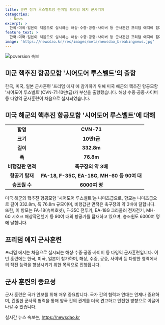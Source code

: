 ```yaml
---
title: 훈련 참가 루스벨트함 한미일 프리덤 에지 군사기지
categories:
  - News
excerpt: >
  한국·미국·일본이 처음으로 실시하는 해상·수중·공중·사이버 등 군사훈련 프리덤 에지에 참가하기 위해 미국 해군의 핵추진 항공모함 시어도어 루스벨트(CVN-71·10만t급)가 출항했다. 이 항모는 다양한 항공기와 수많은 승조원을 탑재하여 떠다니는 군사기지로 불린다. 
feature_text: >
  한국·미국·일본이 처음으로 실시하는 해상·수중·공중·사이버 등 군사훈련 프리덤 에지에 참가하기 위해 미국 해군의 핵추진 항공모함 시어도어 루스벨트(CVN-71·10만t급)가 출항했다. 이 항모는 다양한 항공기와 수많은 승조원을 탑재하여 떠다니는 군사기지로 불린다. 
image: 'https://newsdao.kr/res/images/meta/newsdao_breakingnews.jpg'
---
```


<p><img src="https://newsdao.kr/res/images/meta/newsdao_breakingnews.jpg" alt="pcversion 속보" /></p>

<h2 data-ke-size="size26">미군 핵추진 항공모함 '시어도어 루스벨트'의 출항</h2>

<p data-ke-size="size16">한국, 미국, 일본 군사훈련 '프리덤 에지'에 참가하기 위해 미국 해군의 핵추진 항공모함 '시어도어 루스벨트'(CVN-71·10만t급)가 부산을 출항했습니다. 해상·수중·공중·사이버 등 다영역 군사훈련이 처음으로 실시되었습니다.</p>

<h2 data-ke-size="size26">미국 해군의 핵추진 항공모함 '시어도어 루스벨트'에 대해</h2>

<table>
    <tr>
        <td style="text-align: center; height: 17px;"><b>함명</b></td>
        <td style="text-align: center; height: 17px;"><b>CVN-71</b></td>
    </tr>
    <tr>
        <td style="text-align: center; height: 17px;"><b>크기</b></td>
        <td style="text-align: center; height: 17px;"><b>10만t급</b></td>
    </tr>
    <tr>
        <td style="text-align: center; height: 17px;"><b>길이</b></td>
        <td style="text-align: center; height: 17px;"><b>332.8m</b></td>
    </tr>
    <tr>
        <td style="text-align: center; height: 17px;"><b>폭</b></td>
        <td style="text-align: center; height: 17px;"><b>76.8m</b></td>
    </tr>
    <tr>
        <td style="text-align: center; height: 17px;"><b>비행갑판 면적</b></td>
        <td style="text-align: center; height: 17px;"><b>축구장의 약 3배</b></td>
    </tr>
    <tr>
        <td style="text-align: center; height: 17px;"><b>항공기 탑재</b></td>
        <td style="text-align: center; height: 17px;"><b>FA-18, F-35C, EA-18G, MH-60 등 90여 대</b></td>
    </tr>
    <tr>
        <td style="text-align: center; height: 17px;"><b>승조원 수</b></td>
        <td style="text-align: center; height: 17px;"><b>6000여 명</b></td>
    </tr>
</table>

<p data-ke-size="size16">미국 해군의 핵추진 항공모함 '시어도어 루스벨트'는 니미츠급으로, 항모는 니미츠급으로 길이 332.8m, 폭 76.8m 규모이며, 비행갑판 면적은 축구장의 약 3배에 달합니다. 또한, 이 항모는 FA-18(슈퍼호넷), F-35C 전투기, EA-18G 그라울러 전자전기, MH-60 시호크 해상작전헬기 등 90여 대의 항공기를 탑재하고 있으며, 승조원도 6000여 명에 달합니다.</p>

<h2 data-ke-size="size26">프리덤 에지 군사훈련</h2>

<p data-ke-size="size16">프리덤 에지는 처음으로 실시되는 해상·수중·공중·사이버 등 다영역 군사훈련입니다. 이번 훈련에는 한국, 미국, 일본이 참가하며, 해상, 수중, 공중, 사이버 등 다양한 영역에서의 작전 능력을 향상시키기 위한 목적으로 진행됩니다.</p>

<h2 data-ke-size="size26">군사 훈련의 중요성</h2>

<p data-ke-size="size16">군사 훈련은 국가 안보를 위해 매우 중요합니다. 국가 간의 협력과 연대는 언제나 중요하며, 긴밀한 군사적 협력을 통해 양국 간의 관계를 더욱 견고하고 안전한 방향으로 이끌어 나갈 수 있습니다.</p>
실시간 뉴스 속보는, <a href="https://newsdao.kr" rel="dofollow">https://newsdao.kr</a>


